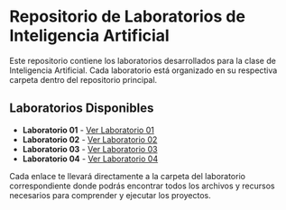 # Repositorio de Laboratorios de Inteligencia Artificial

Este repositorio contiene los laboratorios desarrollados para la clase de Inteligencia Artificial. Cada laboratorio está organizado en su respectiva carpeta dentro del repositorio principal.

## Laboratorios Disponibles

- **Laboratorio 01** - [Ver Laboratorio 01](https://github.com/mar22266/LABORATORIOS-IA/tree/main/Laboratorio01)
- **Laboratorio 02** - [Ver Laboratorio 02](https://github.com/mar22266/LABORATORIOS-IA/tree/main/Laboratorio02)
- **Laboratorio 03** - [Ver Laboratorio 03](https://github.com/mar22266/LABORATORIOS-IA/tree/main/Laboratorio03)
- **Laboratorio 04** - [Ver Laboratorio 04](https://github.com/mar22266/LABORATORIOS-IA/tree/main/Laboratorio04)

Cada enlace te llevará directamente a la carpeta del laboratorio correspondiente donde podrás encontrar todos los archivos y recursos necesarios para comprender y ejecutar los proyectos.
